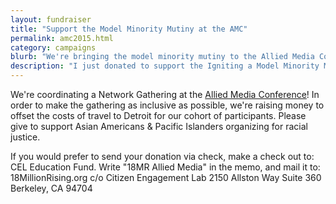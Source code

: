 ```yaml
---
layout: fundraiser
title: "Support the Model Minority Mutiny at the AMC"
permalink: amc2015.html
category: campaigns
blurb: "We're bringing the model minority mutiny to the Allied Media Conference!"
description: "I just donated to support the Igniting a Model Minority Mutiny Network Gathering at the 2015 Allied Media Conference!"
---
```


We're coordinating a Network Gathering at the [Allied Media Conference](http://amc.alliedmedia.org)! In order to make the gathering as inclusive as possible, we're raising money to offset the costs of 
travel to Detroit for our cohort of participants. Please give to support Asian Americans & Pacific Islanders organizing for racial justice.

If you would prefer to send your donation via check, make a check out to: CEL Education Fund. Write "18MR Allied Media" in the memo, and mail it to: 18MillionRising.org c/o Citizen Engagement Lab 2150 Allston Way Suite 360 Berkeley, CA 94704

<script>window.yepnope || document.write('<script src="https://actionnetwork.org/assets/yepnope154-min.js"><\/script>');</script>
<script src='https://actionnetwork.org/widgets/v2/fundraising/support-the-model-minority-mutiny-at-the-amc?format=js&source=widget&css=whitelabel'></script>
<div id='can-fundraising-area-support-the-model-minority-mutiny-at-the-amc' style='width: 100%'><!-- this div is the target for our HTML insertion --></div>